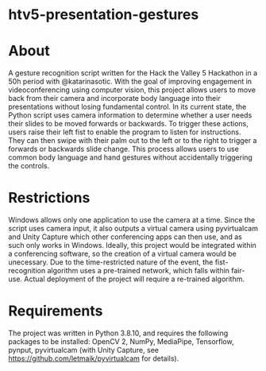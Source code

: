 # htv5-presentation-gestures

# About
A gesture recognition script written for the Hack the Valley 5 Hackathon in a 50h period with @katarinasotic. With the goal of improving engagement in videoconferencing using computer vision, this project allows users to move back from their camera and incorporate body language into their presentations without losing fundamental control. In its current state, the Python script uses camera information to determine whether a user needs their slides to be moved forwards or backwards. To trigger these actions, users raise their left fist to enable the program to listen for instructions. They can then swipe with their palm out to the left or to the right to trigger a forwards or backwards slide change. This process allows users to use common body language and hand gestures without accidentally triggering the controls. 

# Restrictions
Windows allows only one application to use the camera at a time. Since the script uses camera input, it also outputs a virtual camera using pyvirtualcam and Unity Capture which other conferencing apps can then use, and as such only works in Windows. Ideally, this project would be integrated within a conferencing software, so the creation of a virtual camera would be unecessary. Due to the time-restricted nature of the event, the fist-recognition algorithm uses a pre-trained network, which falls within fair-use. Actual deployment of the project will require a re-trained algorithm. 

# Requirements
The project was written in Python 3.8.10, and requires the following packages to be installed: OpenCV 2, NumPy, MediaPipe, Tensorflow, pynput, pyvirtualcam (with Unity Capture, see https://github.com/letmaik/pyvirtualcam for details).

